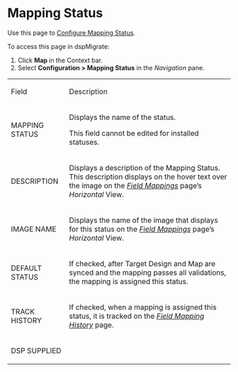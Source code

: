 # Mapping Status

<div class="use">

Use this page to [Configure Mapping
Status](../Use_Cases/Mapping_Status_and_Rule_Status.htm#Configure_Mapping_Status_and_Rule_Status).

</div>

To access this page in dspMigrate:

1.  Click <span style="font-weight: bold;">Map </span>in the Context
    bar.
2.  Select <span style="font-weight: bold;">Configuration \> Mapping
    Status</span> in the
    <span style="font-style: italic;">Navigation</span> pane.

<table>
<tbody>
<tr class="odd">
<td><p>Field</p></td>
<td><p>Description</p></td>
</tr>
<tr class="even">
<td><p>MAPPING STATUS</p></td>
<td><p>Displays the name of the status.</p>
<p>This field cannot be edited for installed statuses.</p></td>
</tr>
<tr class="odd">
<td><p>DESCRIPTION</p></td>
<td><p>Displays a description of the Mapping Status. This description displays on the hover text over the image on the <span style="font-style: italic;"><a href="Field_Mappings_H.htm">Field Mappings</a></span> page’s <span style="font-style: italic;">Horizontal</span> View.</p></td>
</tr>
<tr class="even">
<td><p>IMAGE NAME</p></td>
<td><p>Displays the name of the image that displays for this status on the <span style="font-style: italic;"><a href="Field_Mappings_H.htm">Field Mappings</a></span> page’s <span style="font-style: italic;">Horizontal</span> View.</p></td>
</tr>
<tr class="odd">
<td><p>DEFAULT STATUS</p></td>
<td><p>If checked, after Target Design and Map are synced and the mapping passes all validations, the mapping is assigned this status.</p></td>
</tr>
<tr class="even">
<td><p>TRACK HISTORY</p></td>
<td><p>If checked, when a mapping is assigned this status, it is tracked on the <span style="font-style: italic;"><a href="Field_Mapping_History.htm">Field Mapping History</a></span> page.</p></td>
</tr>
<tr class="odd">
<td><p>DSP SUPPLIED</p></td>
<td></td>
</tr>
</tbody>
</table>
